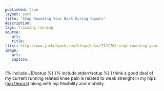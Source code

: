```yaml
---
published: true
layout: post
title: "Stop Rounding Your Back During Squats"
description:
tags: training running
source:
   url:
   title:
llist: http://www.jackedpack.com/blogs/news/7131784-stop-rounding-your-back-during-squats
image:
   url:
   caption:
---
```

{% include JB/setup %}
{% include stderr/setup %}
I think a good deal of my current running related knee pain is related to weak strenght in my hips ([hip flexors][hipFlexors]) along with hip flexibility and mobility.

[hipFlexors]: http://en.wikipedia.org/wiki/Hip_flexors